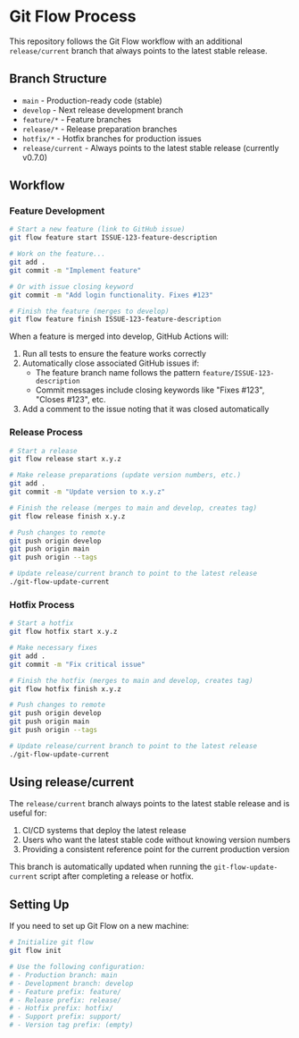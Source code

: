 # Git Flow Process

This repository follows the Git Flow workflow with an additional `release/current` branch that always points to the latest stable release.

## Branch Structure

- `main` - Production-ready code (stable)
- `develop` - Next release development branch
- `feature/*` - Feature branches
- `release/*` - Release preparation branches
- `hotfix/*` - Hotfix branches for production issues
- `release/current` - Always points to the latest stable release (currently v0.7.0)

## Workflow

### Feature Development

```bash
# Start a new feature (link to GitHub issue)
git flow feature start ISSUE-123-feature-description

# Work on the feature...
git add .
git commit -m "Implement feature"

# Or with issue closing keyword
git commit -m "Add login functionality. Fixes #123"

# Finish the feature (merges to develop)
git flow feature finish ISSUE-123-feature-description
```

When a feature is merged into develop, GitHub Actions will:
1. Run all tests to ensure the feature works correctly
2. Automatically close associated GitHub issues if:
   - The feature branch name follows the pattern `feature/ISSUE-123-description`
   - Commit messages include closing keywords like "Fixes #123", "Closes #123", etc.
3. Add a comment to the issue noting that it was closed automatically

### Release Process

```bash
# Start a release
git flow release start x.y.z

# Make release preparations (update version numbers, etc.)
git add .
git commit -m "Update version to x.y.z"

# Finish the release (merges to main and develop, creates tag)
git flow release finish x.y.z

# Push changes to remote
git push origin develop
git push origin main
git push origin --tags

# Update release/current branch to point to the latest release
./git-flow-update-current
```

### Hotfix Process

```bash
# Start a hotfix
git flow hotfix start x.y.z

# Make necessary fixes
git add .
git commit -m "Fix critical issue"

# Finish the hotfix (merges to main and develop, creates tag)
git flow hotfix finish x.y.z

# Push changes to remote
git push origin develop
git push origin main
git push origin --tags

# Update release/current branch to point to the latest release
./git-flow-update-current
```

## Using release/current

The `release/current` branch always points to the latest stable release and is useful for:

1. CI/CD systems that deploy the latest release
2. Users who want the latest stable code without knowing version numbers
3. Providing a consistent reference point for the current production version

This branch is automatically updated when running the `git-flow-update-current` script after completing a release or hotfix.

## Setting Up

If you need to set up Git Flow on a new machine:

```bash
# Initialize git flow
git flow init

# Use the following configuration:
# - Production branch: main
# - Development branch: develop
# - Feature prefix: feature/
# - Release prefix: release/
# - Hotfix prefix: hotfix/
# - Support prefix: support/
# - Version tag prefix: (empty)
```